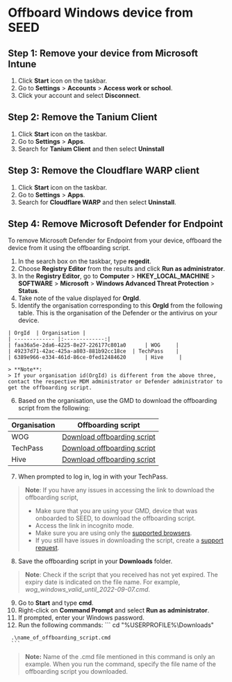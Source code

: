 # Offboard Windows device from SEED


## Step 1: Remove your  device from Microsoft Intune

1. Click **Start** icon on the taskbar.
2. Go to  **Settings** > **Accounts** > **Access work or school**.
3. Click your account and select **Disconnect**.

## Step 2: Remove the Tanium Client

1. Click **Start** icon on the taskbar.
2. Go to **Settings** > **Apps**.
3. Search for **Tanium Client** and then select **Uninstall**

## Step 3: Remove the Cloudflare WARP client

1. Click **Start** icon on the taskbar.
2. Go to **Settings** > **Apps**.
3. Search for **Cloudflare WARP** and then select **Uninstall**.

## Step 4: Remove Microsoft Defender for Endpoint

To remove Microsoft Defender for Endpoint from your device, offboard the device from it using the offboarding script.

  1. In the search box on the taskbar, type **regedit**.
  2. Choose **Registry Editor** from the results and click **Run as administrator**.
  3. In the **Registry Editor**, go to **Computer** > **HKEY_LOCAL_MACHINE** > **SOFTWARE** > **Microsoft** > **Windows Advanced Threat Protection** > **Status**.
  4. Take note of the value displayed for **OrgId**.
  5. Identify the organisation corresponding to this **OrgId** from the following table. This is the organisation of the Defender or the antivirus on your device.

    | OrgId  | Organisation |
    | ------------- |:-------------:|
    | faa36a5e-2da6-4225-8e27-226177c801a0      | WOG     |
    | 49237d71-42ac-425a-a803-881b92cc18ce  | TechPass    |
    | 6389e966-e334-461d-86ce-0fed12484620      | Hive     |

    > **Note**:
    > If your organisation id(OrgId) is different from the above three, contact the respective MDM administrator or Defender administrator to get the offboarding script.

  6. Based on the organisation, use the GMD to download the offboarding script from the following:

  | Organisation  | Offboarding script |
  | ------------- |:-------------:|
  | WOG      | [Download offboarding script](https://26mucnez5qtouxu6dtg7bwcpwa0glupx.lambda-url.ap-southeast-1.on.aws/wog_windows)    |
  | TechPass      | [Download offboarding script](https://26mucnez5qtouxu6dtg7bwcpwa0glupx.lambda-url.ap-southeast-1.on.aws/tp_windows)     |
  | Hive      | [Download offboarding script](https://26mucnez5qtouxu6dtg7bwcpwa0glupx.lambda-url.ap-southeast-1.on.aws/hive_windows)     |

  7. When prompted to log in, log in with your TechPass.

  > **Note**: If you have any issues in accessing the link to download the offboarding script,
  >- Make sure that you are using your GMD, device that was onboarded to SEED, to download the offboarding script.
  >- Access the link in incognito mode.
  >- Make sure you are using only the [supported browsers](https://docs.developer.tech.gov.sg/docs/security-suite-for-engineering-endpoint-devices/additional-resources/best-practices?id=supported-browsers).
  >- If you still have issues in downloading the script, create a [support request](https://go.gov.sg/seed-techpass-support).

  8. Save the offboarding script in your **Downloads** folder.

   > **Note**:
   > Check if the script that you received has not yet expired. The expiry date is indicated on the file name. For example, *wog_windows_valid_until_2022-09-07.cmd*.

  9. Go to **Start** and type **cmd**.
  10. Right-click on **Command Prompt** and select **Run as administrator**.
  11. If prompted, enter your Windows password.
  12. Run the following commands:
     ```
     cd "%USERPROFILE%\Downloads\"

     .\name_of_offboarding_script.cmd
     ```
> **Note:**
> Name of the .cmd file mentioned in this command is only an example. When you run the command, specify the file name of the offboarding script you downloaded.  
